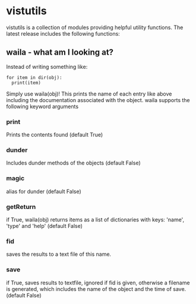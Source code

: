 # vistutils

vistutils is a collection of modules providing helpful utility functions. The latest release includes the following functions:

## waila - what am I looking at?

Instead of writing something like:
~~~
for item in dir(obj):
  print(item)
~~~
Simply use waila(obj)! This prints the name of each entry like above including the documentation associated with the object. 
waila supports the following keyword arguments

### print
Prints the contents found (default True)

### dunder
Includes dunder methods of the objects (default False)

### magic 
alias for dunder (default False)

### getReturn
if True, waila(obj) returns items as a list of dictionaries with keys: 'name', 'type' and 'help' (default False)

### fid 
saves the results to a text file of this name.

### save
if True, saves results to textfile, ignored if fid is given, otherwise a filename is generated, which includes the name of the object and the time of save. (default False)